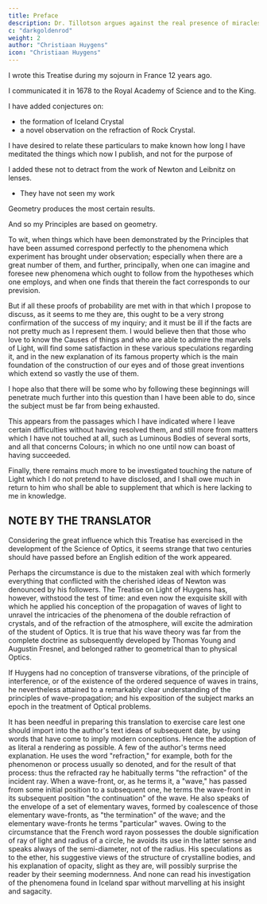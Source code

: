 ```yaml
---
title: Preface
description: Dr. Tillotson argues against the real presence of miracles. His argument is the most concise, elegant, and strong against miracles
c: "darkgoldenrod"
weight: 2
author: "Christiaan Huygens"
icon: "Christiaan Huygens"
---
```


<!-- Rendered into English

By

SILVANUS P. THOMPSON -->


I wrote this Treatise during my sojourn in France 12 years ago. 

I communicated it in 1678 to the Royal Academy of Science and to the King. 
<!-- , to the membership of which the King had done me the honour of calling, me.  -->

<!-- Several of its members who are still alive will remember having been present when I read it, and above the rest those amongst them who applied themselves particularly to the study of Mathematics; of whom I cannot cite more than the celebrated gentlemen Cassini, Römer, and De la Hire.

I have since corrected and changed some parts, the copies which I had made of it at that time may serve for proof that I have yet added nothing to it save some -->

I have added conjectures on:
- the formation of Iceland Crystal
- a novel observation on the refraction of Rock Crystal. 

I have desired to relate these particulars to make known how long I have meditated the things which now I publish, and not for the purpose of 

I added these not to detract from the work of Newton and Leibnitz on lenses.
- They have not seen my work


<!-- the merit of those who, without having seen anything that I have written, may be found to have treated of like matters: as has in fact occurred to two eminent Geometricians, Messieurs Newton and Leibnitz, with respect to the Problem of the figure of glasses for collecting rays when one of the surfaces is given.

I have delayed to bring this work to the light for so long because I wrote it rather carelessly in the Language in which it appears, with the intention of translating it into Latin, so doing in order to obtain greater attention to the thing. 

After which I proposed to myself to give it out along with another Treatise on Dioptrics, in which I explain the effects of Telescopes and those things which belong more to that Science. But the pleasure of novelty being past, I have put off from time to time the execution of this design, and I know not when I shall ever come to an end if it, being often turned aside either by business or by some new study. 

Considering which I have finally judged that it was better worth while to publish this writing, such as it is, than to let it run the risk, by waiting longer, of remaining lost. -->

Geometry produces the most certain results. 

<!-- There will be seen in it demonstrations of those kinds which do not produce as great a certitude as those of Geometry, and which even differ much therefrom, since whereas the Geometers prove their Propositions by fixed and incontestable Principles,  -->


And so my Principles are based on geometry. 

<!--  verified by the conclusions to be drawn from them; the nature of these things not allowing of this being done otherwise.

It is always possible to attain thereby to a degree of probability which very often is scarcely less than complete proof.  -->

To wit, when things which have been demonstrated by the Principles that have been assumed correspond perfectly to the phenomena which experiment has brought under observation; especially when there are a great number of them, and further, principally, when one can imagine and foresee new phenomena which ought to follow from the hypotheses which one employs, and when one finds that therein the fact corresponds to our prevision. 

But if all these proofs of probability are met with in that which I propose to discuss, as it seems to me they are, this ought to be a very strong confirmation of the success of my inquiry; and it must be ill if the facts are not pretty much as I represent them. I would believe then that those who love to know the Causes of things and who are able to admire the marvels of Light, will find some satisfaction in these various speculations regarding it, and in the new explanation of its famous property which is the main foundation of the construction of our eyes and of those great inventions which extend so vastly the use of them.

I hope also that there will be some who by following these beginnings will penetrate much further into this question than I have been able to do, since the subject must be far from being exhausted. 

This appears from the passages which I have indicated where I leave certain difficulties without having resolved them, and still more from matters which I have not touched at all, such as Luminous Bodies of several sorts, and all that concerns Colours; in which no one until now can boast of having succeeded.

Finally, there remains much more to be investigated touching the nature of Light which I do not pretend to have disclosed, and I shall owe much in return to him who shall be able to supplement that which is here lacking to me in knowledge.

<!-- The Hague. The 8 January 1690. -->


## NOTE BY THE TRANSLATOR

Considering the great influence which this Treatise has exercised in the development of the Science of Optics, it seems strange that two centuries should have passed before an English edition of the work appeared. 

Perhaps the circumstance is due to the mistaken zeal with which formerly everything that conflicted with the cherished ideas of Newton was denounced by his followers. The Treatise on Light of Huygens has, however, withstood the test of time: and even now the exquisite skill with which he applied his conception of the propagation of waves of light to unravel the intricacies of the phenomena of the double refraction of crystals, and of the refraction of the atmosphere, will excite the admiration of the student of Optics. It is true that his wave theory was far from the complete doctrine as subsequently developed by Thomas Young and Augustin Fresnel, and belonged rather to geometrical than to physical Optics. 

If Huygens had no conception of transverse vibrations, of the principle of interference, or of the existence of the ordered sequence of waves in trains, he nevertheless attained to a remarkably clear understanding of the principles of wave-propagation; and his exposition of the subject marks an epoch in the treatment of Optical problems.

It has been needful in preparing this translation to exercise care lest one should import into the author's text ideas of subsequent date, by using words that have come to imply modern conceptions. Hence the adoption of as literal a rendering as possible. A few of the author's terms need explanation. He uses the word "refraction," for example, both for the phenomenon or process usually so denoted, and for the result of that process: thus the refracted ray he habitually terms "the refraction" of the incident ray. When a wave-front, or, as he terms it, a "wave," has passed from some initial position to a subsequent one, he terms the wave-front in its subsequent position "the continuation" of the wave. He also speaks of the envelope of a set of elementary waves, formed by coalescence of those elementary wave-fronts, as "the termination" of the wave; and the elementary wave-fronts he terms "particular" waves. Owing to the circumstance that the French word rayon possesses the double signification of ray of light and radius of a circle, he avoids its use in the latter sense and speaks always of the semi-diameter, not of the radius. His speculations as to the ether, his suggestive views of the structure of crystalline bodies, and his explanation of opacity, slight as they are, will possibly surprise the reader by their seeming modernness. And none can read his investigation of the phenomena found in Iceland spar without marvelling at his insight and sagacity.

<!-- S.P.T.

June, 1912. -->